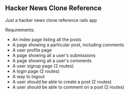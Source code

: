 ## Hacker News Clone Reference

Just a hacker news clone reference rails app

Requirements:

- An index page listing all the posts
- A page showing a particular post, including comments
- A user profile page
- A page showing all a user's submissions
- A page showing all a user's comments
- A user signup page (2 routes)
- A login page (2 routes)
- A way to logout
- A user should be able to create a post (2 routes)
- A user should be able to comment on a post (2 routes)
